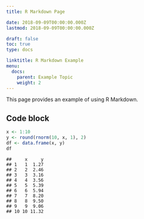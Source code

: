 ```yaml
---
title: R Markdown Page

date: 2018-09-09T00:00:00.000Z
lastmod: 2018-09-09T00:00:00.000Z

draft: false
toc: true
type: docs

linktitle: R Markdown Example
menu:
  docs:
    parent: Example Topic
    weight: 2
---
```


This page provides an example of using R Markdown.

## Code block


```r
x <- 1:10
y <- round(rnorm(10, x, 1), 2)
df <- data.frame(x, y)
df
```

```
##     x     y
## 1   1  1.27
## 2   2  2.46
## 3   3  3.16
## 4   4  3.56
## 5   5  5.39
## 6   6  5.94
## 7   7  8.20
## 8   8  9.50
## 9   9  9.06
## 10 10 11.32
```
